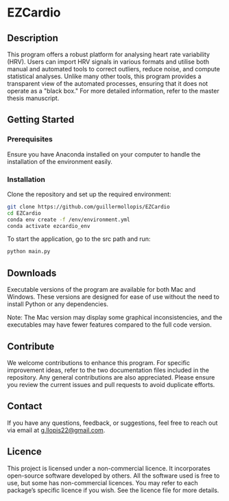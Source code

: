 # EZCardio

## Description

This program offers a robust platform for analysing heart rate variability (HRV). Users can import HRV signals in various formats and utilise both manual and automated tools to correct outliers, reduce noise, and compute statistical analyses. Unlike many other tools, this program provides a transparent view of the automated processes, ensuring that it does not operate as a "black box." For more detailed information, refer to the master thesis manuscript.

## Getting Started

### Prerequisites

Ensure you have Anaconda installed on your computer to handle the installation of the environment easily.

### Installation

Clone the repository and set up the required environment:
```bash
git clone https://github.com/guillermollopis/EZCardio
cd EZCardio
conda env create -f /env/environment.yml
conda activate ezcardio_env
```
To start the application, go to the src path and run:
```bash
python main.py
```
## Downloads

Executable versions of the program are available for both Mac and Windows. These versions are designed for ease of use without the need to install Python or any dependencies.

Note: The Mac version may display some graphical inconsistencies, and the executables may have fewer features compared to the full code version.

## Contribute

We welcome contributions to enhance this program. For specific improvement ideas, refer to the two documentation files included in the repository. Any general contributions are also appreciated. Please ensure you review the current issues and pull requests to avoid duplicate efforts.

## Contact

If you have any questions, feedback, or suggestions, feel free to reach out via email at g.llopis22@gmail.com.

## Licence

This project is licensed under a non-commercial licence. It incorporates open-source software developed by others. All the software used is free to use, but some has non-commercial licences. You may refer to each package’s specific licence if you wish. See the licence file for more details.

